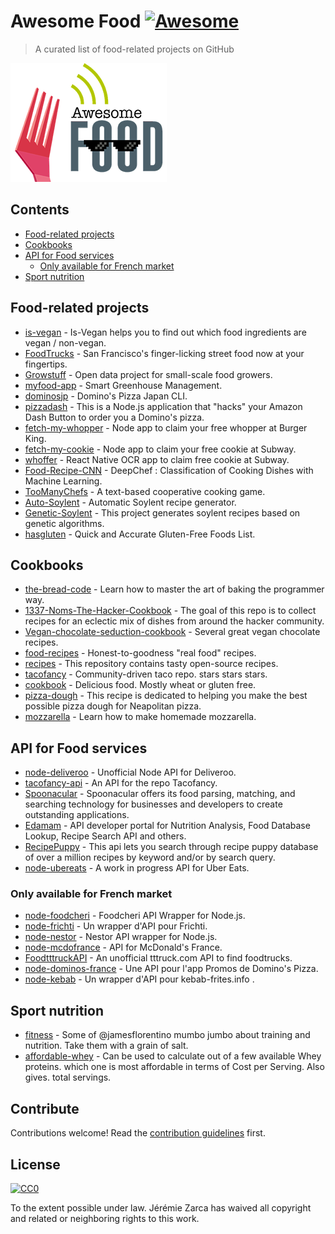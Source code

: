 # Awesome Food [![Awesome](https://awesome.re/badge.svg)](https://awesome.re)

> A curated list of food-related projects on GitHub

![Awesome Food](awesome_food.png)

## Contents

- [Food-related projects](#food-related-projects)
- [Cookbooks](#cookbooks)
- [API for Food services](#api-for-food-services)
  - [Only available for French market](#only-available-for-french-market)
- [Sport nutrition](#sport-nutrition)

## Food-related projects

- [is-vegan](https://github.com/hmontazeri/is-vegan) - Is-Vegan helps you to find out which food ingredients are vegan / non-vegan.
- [FoodTrucks](https://github.com/prakhar1989/FoodTrucks) - San Francisco's finger-licking street food now at your fingertips.
- [Growstuff](https://github.com/Growstuff/growstuff) - Open data project for small-scale food growers.
- [myfood-app](https://github.com/MickaelGandecki/myfood-app) - Smart Greenhouse Management.
- [dominosjp](https://github.com/inket/dominosjp) - Domino's Pizza Japan CLI.
- [pizzadash](https://github.com/bhberson/pizzadash) - This is a Node.js application that "hacks" your Amazon Dash Button to order you a Domino's pizza.
- [fetch-my-whopper](https://github.com/jzarca01/fetch-my-whopper) - Node app to claim your free whopper at Burger King.
- [fetch-my-cookie](https://github.com/jzarca01/fetch-my-cookie) - Node app to claim your free cookie at Subway.
- [whoffer](https://github.com/jzarca01/whoffer) - React Native OCR app to claim free cookie at Subway.
- [Food-Recipe-CNN](https://github.com/Murgio/Food-Recipe-CNN) - DeepChef : Classification of Cooking Dishes with Machine Learning.
- [TooManyChefs](https://github.com/navignaw/TooManyChefs) - A text-based cooperative cooking game.
- [Auto-Soylent](https://github.com/nick/auto-soylent) - Automatic Soylent recipe generator.
- [Genetic-Soylent](https://github.com/nick/genetic-soylent) - This project generates soylent recipes based on genetic algorithms.
- [hasgluten](https://github.com/hasgluten/hasgluten) - Quick and Accurate Gluten-Free Foods List.

## Cookbooks

- [the-bread-code](https://github.com/hendricius/the-bread-code) - Learn how to master the art of baking the programmer way.
- [1337-Noms-The-Hacker-Cookbook](https://github.com/DEAD10C5/1337-Noms-The-Hacker-Cookbook) - The goal of this repo is to collect recipes for an eclectic mix of dishes from around the hacker community.
- [Vegan-chocolate-seduction-cookbook](https://github.com/the-domains/vegan-chocolate-seduction-cookbook) - Several great vegan chocolate recipes.
- [food-recipes](https://github.com/obfuscurity/food-recipes) - Honest-to-goodness "real food" recipes.
- [recipes](https://github.com/bzimmerman/recipes) - This repository contains tasty open-source recipes.
- [tacofancy](https://github.com/sinker/tacofancy) - Community-driven taco repo. stars stars stars.
- [cookbook](https://github.com/jlinder/cookbook) - Delicious food. Mostly wheat or gluten free.
- [pizza-dough](https://github.com/hendricius/pizza-dough) - This recipe is dedicated to helping you make the best possible pizza dough for Neapolitan pizza.
- [mozzarella](https://github.com/hendricius/mozzarella) - Learn how to make homemade mozzarella.

## API for Food services

- [node-deliveroo](https://github.com/jzarca01/node-deliveroo) - Unofficial Node API for Deliveroo.
- [tacofancy-api](https://github.com/evz/tacofancy-api) - An API for the repo Tacofancy.
- [Spoonacular](https://spoonacular.com/food-api) -
  Spoonacular offers its food parsing, matching, and searching technology for businesses and developers to create outstanding applications.
- [Edamam](https://developer.edamam.com/) - API developer portal for Nutrition Analysis, Food Database Lookup, Recipe Search API and others.
- [RecipePuppy](http://www.recipepuppy.com/about/api/) - This api lets you search through recipe puppy database of over a million recipes by keyword and/or by search query.
- [node-ubereats](https://github.com/jzarca01/node-ubereats) - A work in progress API for Uber Eats.

### Only available for French market

- [node-foodcheri](https://github.com/jzarca01/node-foodcheri) - Foodcheri API Wrapper for Node.js.
- [node-frichti](https://github.com/jzarca01/node-frichti) - Un wrapper d'API pour Frichti.
- [node-nestor](https://github.com/jzarca01/node-nestor) - Nestor API wrapper for Node.js.
- [node-mcdofrance](https://github.com/jzarca01/node-mcdofrance) - API for McDonald's France.
- [FoodtttruckAPI](https://github.com/jzarca01/FoodtttruckAPI.git) - An unofficial tttruck.com API to find foodtrucks.
- [node-dominos-france](https://github.com/jzarca01/node-dominos-france.git) - Une API pour l'app Promos de Domino's Pizza.
- [node-kebab](https://github.com/jzarca01/node-kebab) - Un wrapper d'API pour kebab-frites.info .

## Sport nutrition

- [fitness](https://github.com/jamesflorentino/fitness) - Some of @jamesflorentino mumbo jumbo about training and nutrition. Take them with a grain of salt.
- [affordable-whey](https://github.com/prkeshri/affordable-whey) - Can be used to calculate out of a few available Whey proteins. which one is most affordable in terms of Cost per Serving. Also gives. total servings.

## Contribute

Contributions welcome! Read the [contribution guidelines](contributing.md) first.

## License

[![CC0](http://mirrors.creativecommons.org/presskit/buttons/88x31/svg/cc-zero.svg)](http://creativecommons.org/publicdomain/zero/1.0)

To the extent possible under law. Jérémie Zarca has waived all copyright and
related or neighboring rights to this work.
